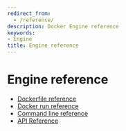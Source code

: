 ```yaml
---
redirect_from:
  - /reference/
description: Docker Engine reference
keywords:
- Engine
title: Engine reference
---
```


# Engine reference

* [Dockerfile reference](builder.md)
* [Docker run reference](run.md)
* [Command line reference](commandline/index.md)
* [API Reference](api/index.md)
